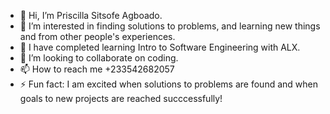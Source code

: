 - 👋 Hi, I’m Priscilla Sitsofe Agboado.
- 👀 I’m interested in finding solutions to problems, and learning new things and from other people's experiences.
- 🌱 I have completed learning Intro to Software Engineering with ALX.
- 💞️ I’m looking to collaborate on coding.
- 📫 How to reach me +233542682057
- ⚡ Fun fact: I am excited when solutions to problems are found and when goals to new projects are reached succcessfully!


<!---
sitsopriscy/sitsopriscy is a ✨ special ✨ repository because its `README.md` (this file) appears on your GitHub profile.
You can click the Preview link to take a look at your changes.
--->
